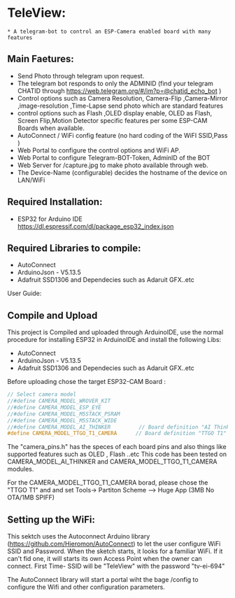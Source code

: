 # TeleView:
	* A telegram-bot to control an ESP-Camera enabled board with many features

## Main Faetures: 
* Send Photo through telegram upon request.
* The telegram bot responds to only the ADMINID (find your telegram CHATID through https://web.telegram.org/#/im?p=@chatid_echo_bot )
* Control options such as Camera Resolution, Camera-Flip ,Camera-Mirror ,image-resolution ,Time-Lapse send photo which are standard features
* control options such as Flash ,OLED display enable, OLED as Flash, Screen Flip,Motion Detector specific features per some ESP-CAM Boards when available.
* AutoConnect / WiFi config feature (no hard coding of the WiFI SSID,Pass )
* Web Portal to configure the control options and WiFi AP.
* Web Portal to configure Telegram-BOT-Token, AdminID of the BOT
* Web Server for /capture.jpg to make photo available through web. 
* The Device-Name (configurable) decides the hostname of the device on LAN/WiFi 

## Required Installation:
* ESP32 for Arduino IDE https://dl.espressif.com/dl/package_esp32_index.json

## Required Libraries to compile:
* AutoConnect
* ArduinoJson - V5.13.5
* Adafruit SSD1306 and Dependecies such as Adaruit GFX..etc

User Guide:
## Compile and Upload 
 This project is Compiled and uploaded through ArduinoIDE, use the normal procedure for installing ESP32 in ArduinoIDE and install the following Libs:
*    AutoConnect
*    ArduinoJson - V5.13.5
*    Adafruit SSD1306 and Dependecies such as Adaruit GFX..etc

Before uploading chose the target ESP32-CAM Board :

```CPP
// Select camera model
//#define CAMERA_MODEL_WROVER_KIT
//#define CAMERA_MODEL_ESP_EYE
//#define CAMERA_MODEL_M5STACK_PSRAM
//#define CAMERA_MODEL_M5STACK_WIDE
//#define CAMERA_MODEL_AI_THINKER         // Board definition "AI Thinker ESP32-CAM"
#define CAMERA_MODEL_TTGO_T1_CAMERA      // Board definition "TTGO T1" 
```

The "camera_pins.h" has the speces of each board pins and also things like supported features such as OLED , Flash ..etc
This code has been tested on CAMERA_MODEL_AI_THINKER and CAMERA_MODEL_TTGO_T1_CAMERA modules.

For the CAMERA_MODEL_TTGO_T1_CAMERA borad, please chose the "TTGO T1" and and set Tools-> Partiton Scheme --> Huge App (3MB No OTA/1MB SPIFF)

## Setting up the WiFi:
This sektch uses the Autoconnect Arduino library (https://github.com/Hieromon/AutoConnect) to let the user configure WiFi SSID and Password.
When the sketch starts, it looks for a familiar WiFi. If it can't fid one, it will starts its own Access Point when the owner can connect. 
First Time- SSID will be "TeleView" with the password "tv-ei-694"

The AutoConnect library will start a portal wiht the bage /config to configure the Wifi and other configuration parameters.


